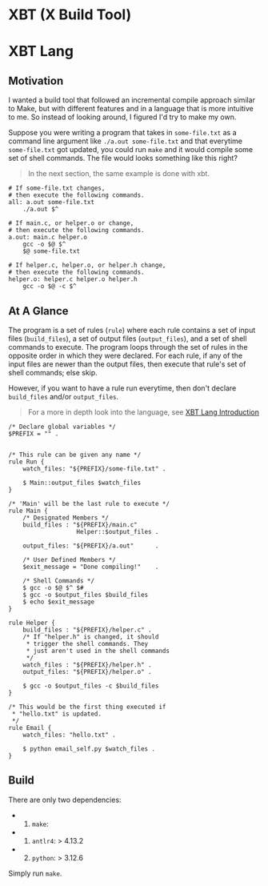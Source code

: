 # XBT (X Build Tool)

# XBT Lang
## Motivation
I wanted a build tool that followed an incremental compile approach similar to Make, 
but with different features and in a language that is more intuitive to me. So 
instead of looking around, I figured I'd try to make my own.

Suppose you were writing a program that takes in `some-file.txt` as a command line
argument like `./a.out some-file.txt` and that everytime `some-file.txt` got updated,
you could run `make` and it would compile some set of shell commands. The file
would looks something like this right?
> In the next section, the same example is done with xbt.
```make
# If some-file.txt changes,
# then execute the following commands.
all: a.out some-file.txt
    ./a.out $^
    
# If main.c, or helper.o or change, 
# then execute the following commands.
a.out: main.c helper.o
    gcc -o $@ $^
    $@ some-file.txt

# If helper.c, helper.o, or helper.h change,
# then execute the following commands.
helper.o: helper.c helper.o helper.h
    gcc -o $@ -c $^
```

## At A Glance
The program is a set of rules (`rule`) where each rule contains a set of input files 
(`build_files`), a set of output files (`output_files`), and a set of shell commands
to execute. The program loops through the set of rules in the opposite order in which
they were declared. For each rule, if any of the input files are newer than the output 
files, then execute that rule's set of shell commands; else skip.

However, if you want to have a rule run everytime, then don't declare `build_files` 
and/or `output_files`.

> For a more in depth look into the language, see 
> [XBT Lang Introduction](./docs/xbt_lang/language_intro.md)
```
/* Declare global variables */
$PREFIX = "" .


/* This rule can be given any name */
rule Run {
    watch_files: "${PREFIX}/some-file.txt" .

    $ Main::output_files $watch_files
}

/* 'Main' will be the last rule to execute */
rule Main {
    /* Designated Members */
    build_files : "${PREFIX}/main.c" 
                   Helper::$output_files .

    output_files: "${PREFIX}/a.out"      .

    /* User Defined Members */
    $exit_message = "Done compiling!"    .

    /* Shell Commands */
    $ gcc -o $@ $^ $#
    $ gcc -o $output_files $build_files
    $ echo $exit_message
}

rule Helper {
    build_files : "${PREFIX}/helper.c" .
    /* If "helper.h" is changed, it should
     * trigger the shell commands. They
     * just aren't used in the shell commands
     */
    watch_files : "${PREFIX}/helper.h" .
    output_files: "${PREFIX}/helper.o" .

    $ gcc -o $output_files -c $build_files
}

/* This would be the first thing executed if
 * "hello.txt" is updated.
 */
rule Email {
    watch_files: "hello.txt" .

    $ python email_self.py $watch_files .
}
```


## Build
There are only two dependencies:
- 1. `make`:
- 1. `antlr4`: > 4.13.2
- 2. `python`: > 3.12.6

Simply run `make`.